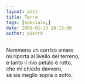 ```yaml
---
layout: post
title: Terra
tags: [speciale,]
date: 2009-01-13 18:12:00
author: pietro
---
```

Nemmeno un sorriso amaro<br/>mi riporta al livello del terreno,<br/>e tanto il mio petalo è rotto,<br/>che mi chiedo davvero,<br/>se sia meglio sopra o sotto.
